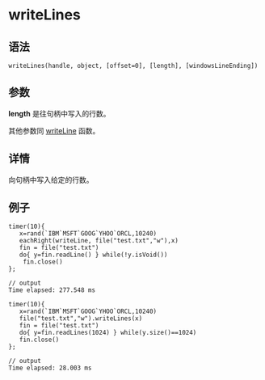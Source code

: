 # writeLines

## 语法

`writeLines(handle, object, [offset=0], [length],
[windowsLineEnding])`

## 参数

**length** 是往句柄中写入的行数。

其他参数同 [writeLine](writeLine.html) 函数。

## 详情

向句柄中写入给定的行数。

## 例子

```
timer(10){
   x=rand(`IBM`MSFT`GOOG`YHOO`ORCL,10240)
   eachRight(writeLine, file("test.txt","w"),x)
   fin = file("test.txt")
   do{ y=fin.readLine() } while(!y.isVoid())
    fin.close()
};

// output
Time elapsed: 277.548 ms

timer(10){
   x=rand(`IBM`MSFT`GOOG`YHOO`ORCL,10240)
   file("test.txt","w").writeLines(x)
   fin = file("test.txt")
   do{ y=fin.readLines(1024) } while(y.size()==1024)
   fin.close()
};

// output
Time elapsed: 28.003 ms

```

